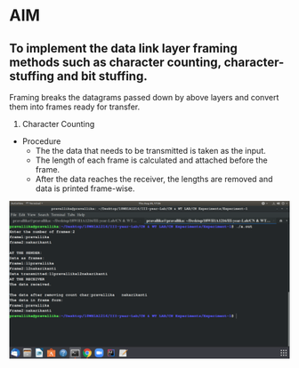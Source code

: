 # AIM
## To implement the data link layer framing methods such as character counting, character-stuffing and bit stuffing.

Framing breaks the datagrams passed down by above layers and convert them into frames ready for transfer.
1. Character Counting

  - Procedure  
    - The the data that needs to be transmitted is taken as the input.
    - The length of each frame is calculated and attached before the frame.
    - After the data reaches the receiver, the lengths are removed and data is printed frame-wise.

  ![Output](https://github.com/pravallika-1305/III-year-Lab/blob/master/CN%20%26%20WT%20LAB/CN%20Experiments/Experiment-1/output1.png)
